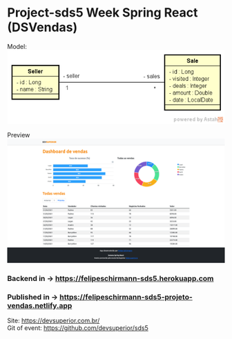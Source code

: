 # Project-sds5 Week Spring React (DSVendas)

Model: 
</br>
<img src="https://raw.githubusercontent.com/felipeschirmann/DSVendas/main/assets/sds3-mc.png" alt="model"/>

Preview
<img src="https://raw.githubusercontent.com/felipeschirmann/DSVendas/main/assets/felipeschirmann-sds5.png" alt="Preview"/>

### Backend in ->  https://felipeschirmann-sds5.herokuapp.com

### Published in -> https://felipeschirmann-sds5-projeto-vendas.netlify.app

Site: https://devsuperior.com.br/
</br>
Git of event: https://github.com/devsuperior/sds5